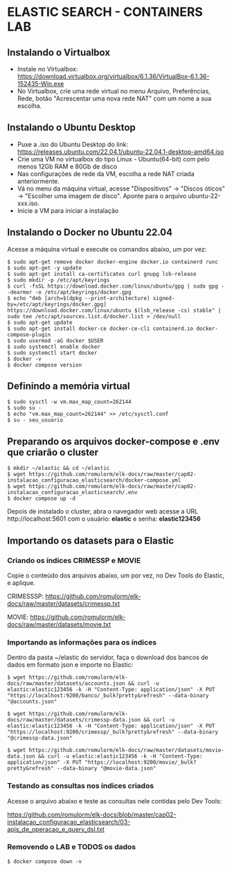 # ELASTIC SEARCH - CONTAINERS LAB

## Instalando o Virtualbox
* Instale no Virtualbox: https://download.virtualbox.org/virtualbox/6.1.36/VirtualBox-6.1.36-152435-Win.exe
* No Virtualbox, crie uma rede virtual no menu Arquivo, Preferências, Rede, botão "Acrescentar uma nova rede NAT" com um nome a sua escolha.

## Instalando o Ubuntu Desktop
* Puxe a .iso do Ubuntu Desktop do link: https://releases.ubuntu.com/22.04.1/ubuntu-22.04.1-desktop-amd64.iso
* Crie uma VM no virtualbox do tipo Linux - Ubuntu(64-bit) com pelo menos 12Gb RAM e 80Gb de disco
* Nas configurações de rede da VM, escolha a rede NAT criada anteriormente.
* Vá no menu da máquina virtual, acesse "Dispositivos" -> "Discos óticos" -> "Escolher uma imagem de disco". Aponte para o arquivo ubuntu-22-xxx.iso.
* Inicie a VM para iniciar a instalação

## Instalando o Docker no Ubuntu 22.04

Acesse a máquina virtual e execute os comandos abaixo, um por vez:

    $ sudo apt-get remove docker docker-engine docker.io containerd runc
    $ sudo apt-get -y update
    $ sudo apt-get install ca-certificates curl gnupg lsb-release
    $ sudo mkdir -p /etc/apt/keyrings
    $ curl -fsSL https://download.docker.com/linux/ubuntu/gpg | sudo gpg --dearmor -o /etc/apt/keyrings/docker.gpg
    $ echo "deb [arch=$(dpkg --print-architecture) signed-by=/etc/apt/keyrings/docker.gpg] https://download.docker.com/linux/ubuntu $(lsb_release -cs) stable" | sudo tee /etc/apt/sources.list.d/docker.list > /dev/null
    $ sudo apt-get update
    $ sudo apt-get install docker-ce docker-ce-cli containerd.io docker-compose-plugin
    $ sudo usermod -aG docker $USER
    $ sudo systemctl enable docker
    $ sudo systemctl start docker
    $ docker -v
    $ docker compose version
    
## Definindo a memória virtual

    $ sudo sysctl -w vm.max_map_count=262144
    $ sudo su -
    $ echo "vm.max_map_count=262144" >> /etc/sysctl.conf
    $ su - seu_usuario

## Preparando os arquivos docker-compose e .env que criarão o cluster
    $ mkdir ~/elastic && cd ~/elastic
    $ wget https://github.com/romulorm/elk-docs/raw/master/cap02-instalacao_configuracao_elasticsearch/docker-compose.yml
    $ wget https://github.com/romulorm/elk-docs/raw/master/cap02-instalacao_configuracao_elasticsearch/.env
    $ docker compose up -d

Depois de instalado o cluster, abra o navegador web acesse a URL http://localhost:5601 com o usuário: **elastic** e senha: **elastic123456**

## Importando os datasets para o Elastic

### Criando os índices CRIMESSP e MOVIE

Copie o conteúdo dos arquivos abaixo, um por vez, no Dev Tools do Elastic, e aplique.

CRIMESSSP: https://github.com/romulorm/elk-docs/raw/master/datasets/crimessp.txt

MOVIE: https://github.com/romulorm/elk-docs/raw/master/datasets/movie.txt

### Importando as informações para os índices

Dentro da pasta ~/elastic do servidor, faça o download dos bancos de dados em formato json e importe no Elastic:

    $ wget https://github.com/romulorm/elk-docs/raw/master/datasets/accounts.json && curl -u elastic:elastic123456 -k -H "Content-Type: application/json" -X PUT "https://localhost:9200/banco/_bulk?pretty&refresh" --data-binary "@accounts.json"
    
    $ wget https://github.com/romulorm/elk-docs/raw/master/datasets/crimessp-data.json && curl -u elastic:elastic123456 -k -H "Content-Type: application/json" -X PUT "https://localhost:9200/crimessp/_bulk?pretty&refresh" --data-binary "@crimessp-data.json"
    
    $ wget https://github.com/romulorm/elk-docs/raw/master/datasets/movie-data.json && curl -u elastic:elastic123456 -k -H "Content-Type: application/json" -X PUT "https://localhost:9200/movie/_bulk?pretty&refresh" --data-binary "@movie-data.json"
             
   
### Testando as consultas nos índices criados

Acesse o arquivo abaixo e teste as consultas nele contidas pelo Dev Tools:

https://github.com/romulorm/elk-docs/blob/master/cap02-instalacao_configuracao_elasticsearch/03-apis_de_operacao_e_query_dsl.txt

### Removendo o LAB e TODOS os dados

    $ docker compose down -v
